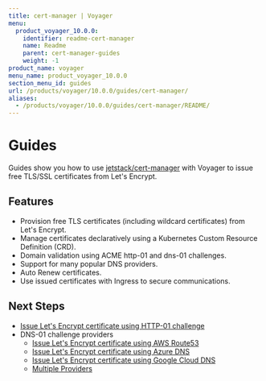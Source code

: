 ```yaml
---
title: cert-manager | Voyager
menu:
  product_voyager_10.0.0:
    identifier: readme-cert-manager
    name: Readme
    parent: cert-manager-guides
    weight: -1
product_name: voyager
menu_name: product_voyager_10.0.0
section_menu_id: guides
url: /products/voyager/10.0.0/guides/cert-manager/
aliases:
  - /products/voyager/10.0.0/guides/cert-manager/README/
---
```


# Guides

Guides show you how to use [jetstack/cert-manager](https://github.com/jetstack/cert-manager) with Voyager to issue free TLS/SSL certificates from Let's Encrypt.

## Features

- Provision free TLS certificates (including wildcard certificates) from Let's Encrypt.
- Manage certificates declaratively using a Kubernetes Custom Resource Definition (CRD).
- Domain validation using ACME http-01 and dns-01 challenges.
- Support for many popular DNS providers.
- Auto Renew certificates.
- Use issued certificates with Ingress to secure communications.

## Next Steps

- [Issue Let's Encrypt certificate using HTTP-01 challenge](/docs/guides/cert-manager/http01_challenge/overview.md)
- DNS-01 challenge providers
  - [Issue Let's Encrypt certificate using AWS Route53](/docs/guides/cert-manager/dns01_challenge/aws-route53.md)
  - [Issue Let's Encrypt certificate using Azure DNS](/docs/guides/cert-manager/dns01_challenge/azure-dns.md)
  - [Issue Let's Encrypt certificate using Google Cloud DNS](/docs/guides/cert-manager/dns01_challenge/google-cloud-dns.md)
  - [Multiple Providers](/docs/guides/cert-manager/dns01_challenge/multiple-challenge-solver.md)
